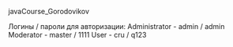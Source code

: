 javaCourse_Gorodovikov

Логины / пароли для авторизации:
Administrator - admin / admin
Moderator - master / 1111
User - cru / q123